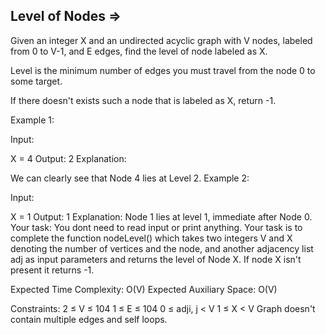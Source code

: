 Level of Nodes  =>
--------------


Given an integer X and an undirected acyclic graph with V nodes, labeled from 0 to V-1, and E edges, find the level of node labeled as X.

Level is the minimum number of edges you must travel from the node 0 to some target.

If there doesn't exists such a node that is labeled as X, return -1.

Example 1:

Input:

X = 4
Output:
2
Explanation:

We can clearly see that Node 4 lies at Level 2.
Example 2:

Input:

X = 1
Output:
1
Explanation:
Node 1 lies at level 1, immediate after Node 0.
Your task:
You dont need to read input or print anything. Your task is to complete the function nodeLevel() which takes two integers V and X denoting the number of vertices and the node, and another adjacency list adj as input parameters and returns the level of Node X. If node X isn't present it returns -1.

Expected Time Complexity: O(V)
Expected Auxiliary Space: O(V)

Constraints:
2 ≤ V ≤ 104
1 ≤ E ≤ 104
0 ≤ adji, j < V
1 ≤ X < V
Graph doesn't contain multiple edges and self loops.
